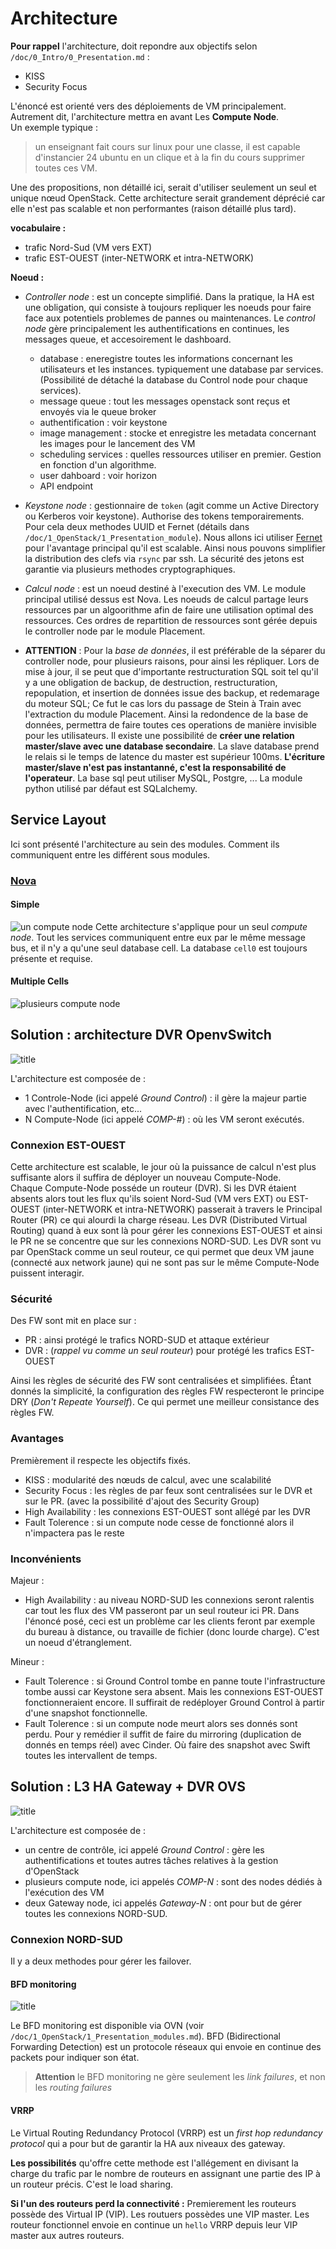 # Architecture

[//]: <> (**pré requis** : ML2-plugin, OpenvSwitch, VXLAN)

**Pour rappel** l'architecture, doit repondre aux objectifs selon `/doc/0_Intro/0_Presentation.md` : 
- KISS
- Security Focus

L'énoncé est orienté vers des déploiements de VM principalement. Autrement dit, l'architecture mettra en avant Les **Compute Node**.  
Un exemple typique : 
> un enseignant fait cours sur linux pour une classe, il est capable d'instancier 24 ubuntu en un clique et à la fin du cours supprimer toutes ces VM.

Une des propositions, non détaillé ici, serait d'utiliser seulement un seul et unique nœud OpenStack. Cette architecture serait grandement déprécié car elle n'est pas scalable et non performantes (raison détaillé plus tard).

**vocabulaire :**
- trafic Nord-Sud (VM vers EXT)
- trafic EST-OUEST (inter-NETWORK et intra-NETWORK) 

**Noeud :**
- *Controller node* : est un concepte simplifié. Dans la pratique, la HA est une obligation, qui consiste à toujours repliquer les noeuds pour faire face aux potentiels problemes de pannes ou maintenances. Le *control node* gère principalement les authentifications en continues, les messages queue, et accesoirement le dashboard. 
  - database : eneregistre toutes les informations concernant les utilisateurs et les instances. typiquement une database par services. (Possibilité de détaché la database du Control node pour chaque services).
  - message queue : tout les messages openstack sont reçus et envoyés via le queue broker
  - authentification : voir keystone
  - image management : stocke et enregistre les metadata concernant les images pour le lancement des VM
  - scheduling services : quelles ressources utiliser en premier. Gestion en fonction d'un algorithme.
  - user dahboard : voir horizon
  - API endpoint
- *Keystone node* : gestionnaire de `token` (agit comme un Active Directory ou Kerberos voir keystone). Authorise des tokens temporairements. Pour cela deux methodes UUID et Fernet (détails dans `/doc/1_OpenStack/1_Presentation_module`). Nous allons ici utiliser [Fernet](https://docs.openstack.org/keystone/pike/admin/identity-fernet-token-faq.html) pour l'avantage principal qu'il est scalable. Ainsi nous pouvons simplifier la distribution des clefs via `rsync` par ssh. La sécurité des jetons est garantie via plusieurs methodes cryptographiques.
- *Calcul node* : est un noeud destiné à l'execution des VM. Le module principal utilisé dessus est Nova. Les noeuds de calcul partage leurs ressources par un algoorithme afin de faire une utilisation optimal des ressources. Ces ordres de repartition de ressources sont gérée depuis le controller node par le module Placement.

- **ATTENTION** : Pour la *base de données*, il est préférable de la séparer du controller node, pour plusieurs raisons, pour ainsi les répliquer. Lors de mise à jour, il se peut que d'importante restructuration SQL soit tel qu'il y a une obligation de backup, de destruction, restructuration, repopulation, et insertion de données issue des backup, et redemarage du moteur SQL; Ce fut le cas lors du passage de Stein à Train avec l'extraction du module Placement. Ainsi la redondence de la base de données, permettra de faire toutes ces operations de manière invisible pour les utilisateurs. Il existe une possibilité de **créer une relation master/slave avec une database secondaire**. La slave database prend le relais si le temps de latence du master est supérieur 100ms. **L'écriture master/slave n'est pas instantanné, c'est la responsabilité de l'operateur**. La base sql peut utiliser MySQL, Postgre, ... La module python utilisé par défaut est SQLalchemy.


## Service Layout
Ici sont présenté l'architecture au sein des modules. Comment ils communiquent entre les différent sous modules.
### [Nova](https://docs.openstack.org/nova/ussuri/user/cellsv2-layout.html#service-layout)
#### Simple
![un compute node](../../annexe/assets/nova_simple.png)
Cette architecture s'applique pour un seul *compute node*.  Tout les services communiquent entre eux par le même message bus, et il n'y a qu'une seul database cell.  La database `cell0` est toujours présente et requise.
#### Multiple Cells
![plusieurs compute node](../../annexe/assets/nova_multiple.png)

## Solution : architecture DVR OpenvSwitch

![title](../../annexe/assets/macro-architecture.svg)

L'architecture est composée de :
- 1 Controle-Node (ici appelé *Ground Control*) : il gère la majeur partie avec l'authentification, etc...
- N Compute-Node (ici appelé *COMP-#*) : où les VM seront exécutés.

### Connexion EST-OUEST
Cette architecture est scalable, le jour où la puissance de calcul n'est plus suffisante alors il suffira de déployer un nouveau Compute-Node.  
Chaque Compute-Node posséde un routeur (DVR). Si les DVR étaient absents alors tout les flux qu'ils soient Nord-Sud (VM vers EXT) ou EST-OUEST (inter-NETWORK et intra-NETWORK) passerait à travers le Principal Router (PR) ce qui alourdi la charge réseau. Les DVR (Distributed Virtual Routing) quand à eux sont là pour gérer les connexions EST-OUEST et ainsi le PR ne se concentre que sur les connexions NORD-SUD. Les DVR sont vu par OpenStack comme un seul routeur, ce qui permet que deux VM jaune (connecté aux network jaune) qui ne sont pas sur le même Compute-Node puissent interagir.


### Sécurité

Des FW sont mit en place sur :
- PR : ainsi protégé le trafics NORD-SUD et attaque extérieur
- DVR : (*rappel vu comme un seul routeur*) pour protégé les trafics EST-OUEST

Ainsi les règles de sécurité des FW sont centralisées et simplifiées. Étant donnés la simplicité, la configuration des règles FW respecteront le principe DRY (*Don't Repeate Yourself*). Ce qui permet une meilleur consistance des règles FW.

### Avantages

Premièrement il respecte les objectifs fixés. 
- KISS : modularité des nœuds de calcul, avec une scalabilité
- Security Focus : les règles de par feux sont centralisées sur le DVR et sur le PR. (avec la possibilité d'ajout des Security Group)
- High Availability : les connexions EST-OUEST sont allégé par les DVR
- Fault Tolerence : si un compute node cesse de fonctionné alors il n'impactera pas le reste

### Inconvénients

Majeur :
- High Availability : au niveau NORD-SUD les connexions seront ralentis car tout les flux des VM passeront par un seul routeur ici PR. Dans l'énoncé posé, ceci est un problème car les clients feront par exemple du bureau à distance, ou travaille de fichier (donc lourde charge). C'est un noeud d'étranglement.  

Mineur :
- Fault Tolerence : si Ground Control tombe en panne toute l'infrastructure tombe aussi car Keystone sera absent. Mais les connexions EST-OUEST fonctionneraient encore. Il suffirait de redéployer Ground Control à partir d'une snapshot fonctionnelle.
- Fault Tolerence : si un compute node meurt alors ses donnés sont perdu. Pour y remédier il suffit de faire du mirroring (duplication de donnés en temps réel) avec Cinder. Où faire des snapshot avec Swift toutes les intervallent de temps.


## Solution : L3 HA Gateway + DVR OVS

![title](../../annexe/assets/macro-architecture_alt.svg)

L'architecture est composée de :
- un centre de contrôle, ici appelé *Ground Control* : gère les authentifications et toutes autres tâches relatives à la gestion d'OpenStack
- plusieurs compute node, ici appelés *COMP-N* : sont des nodes dédiés à l'exécution des VM
- deux Gateway node, ici appelés *Gateway-N* : ont pour but de gérer toutes les connexions NORD-SUD.

### Connexion NORD-SUD

Il y a deux methodes pour gérer les failover.

#### BFD monitoring

![title](../../annexe/assets/macro-architecture_alt_bfd_monitoring.svg)

Le BFD monitoring est disponible via OVN (voir `/doc/1_OpenStack/1_Presentation_modules.md`). BFD (Bidirectional Forwarding Detection) est un protocole réseaux qui envoie en continue des packets pour indiquer son état. 

> **Attention** le BFD monitoring ne gère seulement les *link failures*, et non les *routing failures*

#### VRRP
Le Virtual Routing Redundancy Protocol (VRRP) est un *first hop redundancy protocol* qui a pour but de garantir la HA aux niveaux des gateway.

**Les possibilités** qu'offre cette methode est l'allégement en divisant la charge du trafic par le nombre de routeurs en assignant une partie des IP à un routeur précis. C'est le load sharing.  

**Si l'un des routeurs perd la connectivité :** Premierement les routeurs possède des Virtual IP (VIP). Les routuers possèdes une VIP master. Les routeur fonctionnel envoie en continue un `hello` VRRP depuis leur VIP master aux autres routeurs.
